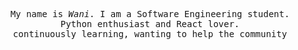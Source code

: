 
<p align="center" >
  <samp>
    My name is <em>Wani</em>. I am a Software Engineering student.
  <br/> Python enthusiast and React lover. 
  <br/>
continuously learning, wanting to help the community
  </samp>
  <br/>
  <br/>
  <br/>
</p>

